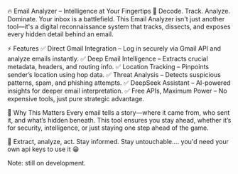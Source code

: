 🔥 Email Analyzer – Intelligence at Your Fingertips
📩 Decode. Track. Analyze. Dominate.
Your inbox is a battlefield. This Email Analyzer isn't just another tool—it's a digital reconnaissance system that tracks, dissects, and exposes every hidden detail behind an email.

⚡ Features
✅ Direct Gmail Integration – Log in securely via Gmail API and analyze emails instantly.
✅ Deep Email Intelligence – Extracts crucial metadata, headers, and routing info.
✅ Location Tracking – Pinpoints sender’s location using hop data.
✅ Threat Analysis – Detects suspicious patterns, spam, and phishing attempts.
✅ DeepSeek Assistant – AI-powered insights for deeper email interpretation.
✅ Free APIs, Maximum Power – No expensive tools, just pure strategic advantage.

🚀 Why This Matters
Every email tells a story—where it came from, who sent it, and what’s hidden beneath. This tool ensures you stay ahead, whether it’s for security, intelligence, or just staying one step ahead of the game.

🔎 Extract, analyze, act. Stay informed. Stay untouchable.... you'd need your own api keys to use it 😁



Note: still on development.
